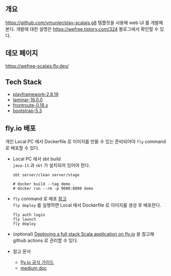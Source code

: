 ## 개요
https://github.com/vmunier/play-scalajs.g8 템플릿을 사용해 web UI 를 개발해 본다.
개발에 대한 설명은 https://wefree.tistory.com/324 블로그에서 확인할 수 있다.

## 데모 페이지
https://wefree-scalajs.fly.dev/

## Tech Stack
* [playframework-2.8.19](https://www.playframework.com/)
* [laminar-16.0.0](https://laminar.dev/)
* [frontroute-0.18.x](https://frontroute.dev/)
* [bootstrap-5.3](https://getbootstrap.com/)

## fly.io 배포
개인 Local PC 에서 Dockerfile 로 이미지를 만들 수 있는 준비되어야 `fly` command 로 배포할 수 있다.
* Local PC 에서 sbt build  
  `java-11` 과 `sbt` 가 설치되어 있어야 한다.

  ```shell
  sbt server/clean server/stage
  
  # docker build --tag demo .
  # docker run --rm -p 9000:8080 demo
  ```
* `fly` command 로 배포 [참고](https://github.com/windbird123/dash-admin#flyio-%EB%B0%B0%ED%8F%AC)  
  `fly deploy` 를 실행하면 Local 에서 Dockerfile 로 이미지를 생성 후 배포한다.
  ```shell
  fly auth login
  fly launch
  fly deploy
  ```

* (optional) [Deploying a full stack Scala application on fly.io](https://medium.com/itnext/deploying-a-full-stack-scala-application-on-fly-io-f80ca9de9b13) 을 참고해 github actions 로 관리할 수 있다.
  
* 참고 문서
  * [fly.io 공식 가이드](https://fly.io/docs/languages-and-frameworks/dockerfile/)
  * [medium doc](https://medium.com/itnext/deploying-a-full-stack-scala-application-on-fly-io-f80ca9de9b13)
